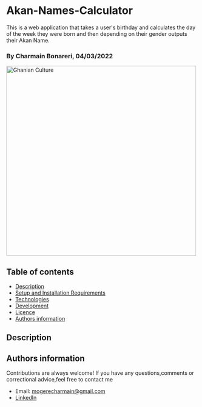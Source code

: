 # Akan-Names-Calculator

This is a web application that takes a user's birthday and calculates the day of the week they were born and then depending on their gender outputs their Akan Name.

### By Charmain Bonareri, 04/03/2022

<img alt="Ghanian Culture" title="Ghanian Culture" src="./charmain-images/readmeimage.png" height="500">

## Table of contents
* [Description](#description)
* [Setup and Installation Requirements](#setup)
* [Technologies](#technologies)
* [Development](#development)
* [Licence](#licence)
* [Authors information](#contact)

## Description


## Authors information
Contributions are always welcome! 
If you have any questions,comments or correctional advice,feel free to contact me
* Email: mogerecharmain@gmail.com
* [LinkedIn](https://www.linkedin.com/in/charmain-bonareri-71a209126/)